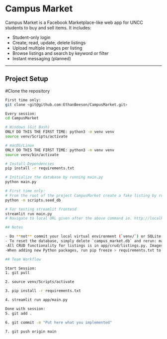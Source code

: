 # Campus Market

Campus Market is a Facebook Marketplace-like web app for UNCC students to buy and sell items. It includes:

- Student-only login
- Create, read, update, delete listings
- Upload multiple images per listing
- Browse listings and search by keyword or filter
- Instant messaging (planned)

---

## Project Setup

#Clone the repository

```bash
First time only:
git clone <git@github.com:EthanBeeson/CampusMarket.git>

Every session:
cd CampusMarket

# Windows (Git Bash)
ONLY DO THIS THE FIRST TIME: python3 -m venv venv
source venv/Scripts/activate

# macOS/Linux
ONLY DO THIS THE FIRST TIME: python3 -m venv venv
source venv/bin/activate

# Install Dependencies
pip install -r requirements.txt

# Initialize the database by running main.py
python main.py

# First time only:
# From the root of the project CampusMarket create a fake listing by running:
python -m scripts.seed_db

# For testing streamlit frontend
streamlit run main.py
# Navigate to local URL given after the above command ie. http://localhost:8501

## Notes

- Do **not** commit your local virtual environment (`venv/`) or SQLite database (`campus_market.db`) to Git.
- To reset the database, simply delete `campus_market.db` and rerun: main.py
-All CRUD functionality for listings is in app/crud/listings.py. Images are automatically linked via foreign keys.
-When adding new Python packages, run pip freeze > requirements.txt to update dependencies.

## Team Workflow

Start Session:
1. git pull

2. source venv/Scripts/activate

3. pip install -r requirements.txt

4. streamlit run app/main.py

Done with session:
5. git add .

6. git commit -m "Put here what you implemented"

7. git push origin main
